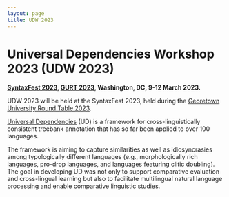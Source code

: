 ```yaml
---
layout: page
title: UDW 2023
---
```


# Universal Dependencies Workshop 2023 (UDW 2023)

**[SyntaxFest 2023](https://syntaxfest.github.io/), [GURT 2023](https://gurt.georgetown.edu/gurt-2023), Washington, DC, 9-12 March 2023.**

UDW 2023 will be held at the SyntaxFest 2023, held during the [Georetown University Round Table
2023](https://gurt.georgetown.edu/gurt-2023).


[Universal Dependencies](http://universaldependencies.org/) (UD) is a
framework for cross-linguistically consistent treebank annotation that
has so far been applied to over 100 languages.

The framework is aiming to capture similarities as well as
idiosyncrasies among typologically different languages (e.g.,
morphologically rich languages, pro-drop languages, and languages
featuring clitic doubling). The goal in developing UD was not only to
support comparative evaluation and cross-lingual learning but also to
facilitate multilingual natural language processing and enable
comparative linguistic studies.

